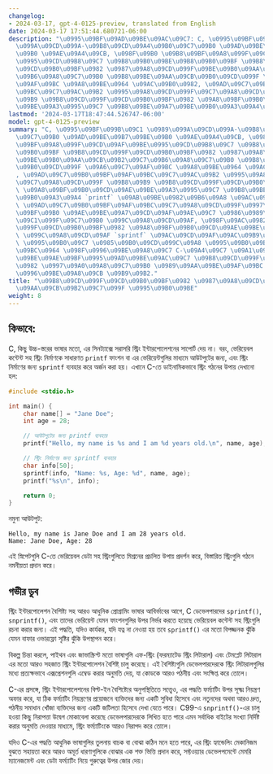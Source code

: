 ```yaml
---
changelog:
- 2024-03-17, gpt-4-0125-preview, translated from English
date: 2024-03-17 17:51:44.680721-06:00
description: "\u0995\u09BF\u09AD\u09BE\u09AC\u09C7: C, \u0995\u09BF\u099B\u09C1 \u0989\
  \u099A\u09CD\u099A-\u09B8\u09CD\u09A4\u09B0\u09C7\u09B0 \u09AD\u09BE\u09B7\u09BE\
  \u09B0 \u09AE\u09A4\u09CB, \u098F\u09B0 \u09B8\u09BF\u09A8\u099F\u09CD\u09AF\u09BE\
  \u0995\u09CD\u09B8\u09C7 \u09B8\u09B0\u09BE\u09B8\u09B0\u09BF \u09B8\u09CD\u099F\
  \u09CD\u09B0\u09BF\u0982 \u0987\u09A8\u09CD\u099F\u09BE\u09B0\u09AA\u09CB\u09B2\u09C7\
  \u09B6\u09A8\u09C7\u09B0 \u09B8\u09BE\u09AA\u09CB\u09B0\u09CD\u099F \u09A6\u09C7\
  \u09AF\u09BC \u09A8\u09BE\u0964 \u09AC\u09B0\u0982, \u09AD\u09C7\u09B0\u09BF\u09AF\
  \u09BC\u09C7\u09AC\u09B2 \u0995\u09A8\u09CD\u099F\u09C7\u09A8\u09CD\u099F \u09B8\
  \u09B9 \u09B8\u09CD\u099F\u09CD\u09B0\u09BF\u0982 \u09A8\u09BF\u09B0\u09CD\u09AE\
  \u09BE\u09A3\u0995\u09C7 \u09B8\u09BE\u09A7\u09BE\u09B0\u09A3\u09A4\u2026"
lastmod: '2024-03-17T18:47:44.526747-06:00'
model: gpt-4-0125-preview
summary: "C, \u0995\u09BF\u099B\u09C1 \u0989\u099A\u09CD\u099A-\u09B8\u09CD\u09A4\u09B0\
  \u09C7\u09B0 \u09AD\u09BE\u09B7\u09BE\u09B0 \u09AE\u09A4\u09CB, \u098F\u09B0 \u09B8\
  \u09BF\u09A8\u099F\u09CD\u09AF\u09BE\u0995\u09CD\u09B8\u09C7 \u09B8\u09B0\u09BE\u09B8\
  \u09B0\u09BF \u09B8\u09CD\u099F\u09CD\u09B0\u09BF\u0982 \u0987\u09A8\u09CD\u099F\
  \u09BE\u09B0\u09AA\u09CB\u09B2\u09C7\u09B6\u09A8\u09C7\u09B0 \u09B8\u09BE\u09AA\u09CB\
  \u09B0\u09CD\u099F \u09A6\u09C7\u09AF\u09BC \u09A8\u09BE\u0964 \u09AC\u09B0\u0982\
  , \u09AD\u09C7\u09B0\u09BF\u09AF\u09BC\u09C7\u09AC\u09B2 \u0995\u09A8\u09CD\u099F\
  \u09C7\u09A8\u09CD\u099F \u09B8\u09B9 \u09B8\u09CD\u099F\u09CD\u09B0\u09BF\u0982\
  \ \u09A8\u09BF\u09B0\u09CD\u09AE\u09BE\u09A3\u0995\u09C7 \u09B8\u09BE\u09A7\u09BE\
  \u09B0\u09A3\u09A4 `printf` \u09AB\u09BE\u0982\u09B6\u09A8 \u09AC\u09BE \u098F\u09B0\
  \ \u09AD\u09C7\u09B0\u09BF\u09AF\u09BC\u09C7\u09A8\u09CD\u099F\u0997\u09C1\u09B2\
  \u09BF\u09B0 \u09AE\u09BE\u09A7\u09CD\u09AF\u09AE\u09C7 \u0986\u0989\u099F\u09AA\
  \u09C1\u099F\u09C7\u09B0 \u099C\u09A8\u09CD\u09AF, \u098F\u09AC\u0982 \u09B8\u09CD\
  \u099F\u09CD\u09B0\u09BF\u0982 \u09A8\u09BF\u09B0\u09CD\u09AE\u09BE\u09A3\u09C7\u09B0\
  \ \u099C\u09A8\u09CD\u09AF `sprintf` \u09AC\u09CD\u09AF\u09AC\u09B9\u09BE\u09B0\
  \ \u0995\u09B0\u09C7 \u0985\u09B0\u09CD\u099C\u09A8 \u0995\u09B0\u09BE \u09B9\u09AF\
  \u09BC\u0964 \u098F\u0996\u09BE\u09A8\u09C7 C-\u09A4\u09C7 \u09A1\u09BE\u0987\u09A8\
  \u09BE\u09AE\u09BF\u0995\u09AD\u09BE\u09AC\u09C7 \u09B8\u09CD\u099F\u09CD\u09B0\u09BF\
  \u0982 \u0997\u09A0\u09A8\u09C7\u09B0 \u0989\u09AA\u09BE\u09AF\u09BC \u09A6\u09C7\
  \u0996\u09BE\u09A8\u09CB \u09B9\u09B2."
title: "\u09B8\u09CD\u099F\u09CD\u09B0\u09BF\u0982 \u0987\u09A8\u09CD\u099F\u09BE\u09B0\
  \u09AA\u09CB\u09B2\u09C7\u099F \u0995\u09B0\u09BE"
weight: 8
---
```


## কিভাবে:
C, কিছু উচ্চ-স্তরের ভাষার মতো, এর সিনট্যাক্সে সরাসরি স্ট্রিং ইন্টারপোলেশনের সাপোর্ট দেয় না। বরং, ভেরিয়েবল কন্টেন্ট সহ স্ট্রিং নির্মাণকে সাধারণত `printf` ফাংশন বা এর ভেরিয়েন্টগুলির মাধ্যমে আউটপুটের জন্য, এবং স্ট্রিং নির্মাণের জন্য `sprintf` ব্যবহার করে অর্জন করা হয়। এখানে C-তে ডাইনামিকভাবে স্ট্রিং গঠনের উপায় দেখানো হল:

```c
#include <stdio.h>

int main() {
    char name[] = "Jane Doe";
    int age = 28;

    // আউটপুটের জন্য printf ব্যবহার
    printf("Hello, my name is %s and I am %d years old.\n", name, age);

    // স্ট্রিং নির্মাণের জন্য sprintf ব্যবহার
    char info[50];
    sprintf(info, "Name: %s, Age: %d", name, age);
    printf("%s\n", info);

    return 0;
}
```
নমুনা আউটপুট:
```
Hello, my name is Jane Doe and I am 28 years old.
Name: Jane Doe, Age: 28
```
এই স্নিপেটগুলি C-তে ভেরিয়েবল ডেটা সহ স্ট্রিংগুলিতে মিশ্রনের প্রচলিত উপায় প্রদর্শন করে, বিস্তারিত স্ট্রিংগুলি গঠনে নমনীয়তা প্রদান করে।

## গভীর ডুব
স্ট্রিং ইন্টারপোলেশন বৈশিষ্ট্য সহ আরও আধুনিক প্রোগ্রামিং ভাষার আবির্ভাবের আগে, C ডেভেলপারদের `sprintf()`, `snprintf()`, এবং তাদের ভেরিয়েন্ট যেমন ফাংশনগুলির উপর নির্ভর করতে হয়েছে ভেরিয়েবল কন্টেন্ট সহ স্ট্রিংগুলি রচনা করার জন্য। এই পদ্ধতি, যদিও কার্যকর, যদি যত্ন না নেওয়া হয় তবে `sprintf()` এর মতো বিপজ্জনক ঝুঁকি যেমন বাফার ওভারফ্লো সৃষ্টির ঝুঁকি উপস্থাপন করে।

বিকল্প চিন্তা করলে, পাইথন এবং জাভাস্ক্রিপ্ট মতো ভাষাগুলি এফ-স্ট্রিং (ফরম্যাটেড স্ট্রিং লিটারাল) এবং টেমপ্লেট লিটারাল এর মতো আরও সহজাত স্ট্রিং ইন্টারপোলেশন বৈশিষ্ট্ চালু করেছে। এই বৈশিষ্ট্যগুলি ডেভেলপারদেরকে স্ট্রিং লিটারালগুলির মধ্যে প্রত্যক্ষভাবে এক্সপ্রেশনগুলি এম্বেড করার অনুমতি দেয়, যা কোডকে আরও পঠনীয় এবং সংক্ষিপ্ত করে তোলে।

C-এর প্রসঙ্গে, স্ট্রিং ইন্টারপোলেশনের বিল্ট-ইন বৈশিষ্ট্যের অনুপস্থিতিতে সত্ত্বেও, এর পদ্ধতি ফর্ম্যাটিং উপর সূক্ষ্ম নিয়ন্ত্রণ অফার করে, যা ঠিক ফর্ম্যাটিং নিয়ন্ত্রণের প্রয়োজনে ব্যক্তিদের জন্য একটি সুবিধা হিসেবে এবং নতুনদের অথবা আরও দ্রুত, পঠনীয় সমাধান খোঁজা ব্যক্তিদের জন্য একটি জটিলতা হিসেবে দেখা যেতে পারে। C99-এ `snprintf()`-এর চালু হওয়া কিছু নিরাপত্তা উদ্বেগ মোকাবেলা করেছে ডেভেলপারদেরকে লিখিত হতে পারে এমন সর্বাধিক বাইটের সংখ্যা নির্দিষ্ট করার অনুমতি দেওয়ার মাধ্যমে, স্ট্রিং ফর্ম্যাটিংকে আরও নিরাপদ করে তোলে।

যদিও C-এর পদ্ধতি আধুনিক ভাষাগুলির তুলনায় বাচক বা বোঝা কঠিন মনে হতে পারে, এর স্ট্রিং হ্যান্ডেলিং মেকানিজম বুঝতে সহায়তা করে আরও অমূর্ত ধারণাগুলিকে বোঝার এক শক্ত ভিত্তি প্রদান করে, সফ্টওয়্যার ডেভেলপমেন্টে মেমরি ম্যানেজমেন্ট এবং ডেটা ফর্ম্যাটিং নিয়ে গুরুত্বের উপর জোর দেয়।
